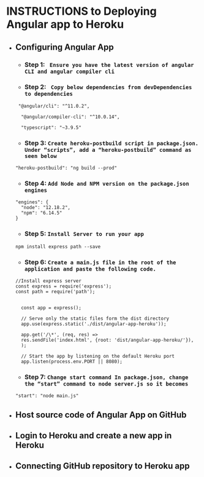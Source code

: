 # INSTRUCTIONS to Deploying Angular app to Heroku

- ## Configuring Angular App

  - ### Step 1: ` Ensure you have the latest version of angular CLI and angular compiler cli`
  - ### Step 2: ` Copy below dependencies from devDependencies to dependencies`

  ```
   "@angular/cli": "^11.0.2",

    "@angular/compiler-cli": "^10.0.14",

    "typescript": "~3.9.5"
  ```

  - ### Step 3: `Create heroku-postbuild script in package.json. Under “scripts”, add a “heroku-postbuild” command as seen below`

  ```
  "heroku-postbuild": "ng build --prod"
  ```

  - ### Step 4: `Add Node and NPM version on the package.json engines`

  ```
  "engines": {
    "node": "12.18.2",
    "npm": "6.14.5"
  }
  ```

  - ### Step 5: `Install Server to run your app`

  ```
  npm install express path --save
  ```

  - ### Step 6: `Create a main.js file in the root of the application and paste the following code.`

  ```
  //Install express server
  const express = require('express');
  const path = require('path');


    const app = express();

    // Serve only the static files form the dist directory
    app.use(express.static('./dist/angular-app-heroku'));

    app.get('/\*', (req, res) =>
    res.sendFile('index.html', {root: 'dist/angular-app-heroku/'}),
    );

    // Start the app by listening on the default Heroku port
    app.listen(process.env.PORT || 8080);
  ```

  - ### Step 7: `Change start command In package.json, change the “start” command to node server.js so it becomes`

  ```
  "start": "node main.js"
  ```

- ## Host source code of Angular App on GitHub
- ## Login to Heroku and create a new app in Heroku
- ## Connecting GitHub repository to Heroku app
